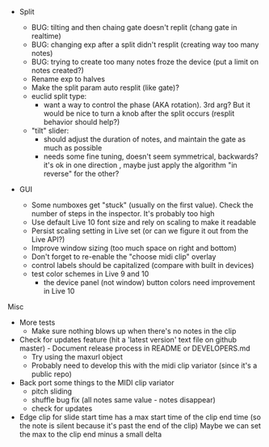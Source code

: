 - Split
  - BUG: tilting and then chaing gate doesn't replit (chang gate in realtime)
  - BUG: changing exp after a split didn't resplit (creating way too many notes)
  - BUG: trying to create too many notes froze the device (put a limit on notes created?)
  - Rename exp to halves
  - Make the split param auto resplit (like gate)?
  - euclid split type:
    - want a way to control the phase (AKA rotation). 3rd arg? But it would be nice to turn a knob after the split occurs (resplit behavior should help?)
  - "tilt" slider:
    - should adjust the duration of notes, and maintain the gate as much as possible
    - needs some fine tuning, doesn't seem symmetrical, backwards? it's ok in one direction , maybe just apply the algorithm "in reverse" for the other?

- GUI
  - Some numboxes get "stuck" (usually on the first value). Check the number of steps in the inspector. It's probably too high
  - Use default Live 10 font size and rely on scaling to make it readable
  - Persist scaling setting in Live set (or can we figure it out from the Live API?)
  - Improve window sizing (too much space on right and bottom)
  - Don't forget to re-enable the "choose midi clip" overlay
  - control labels should be capitalized (compare with built in devices)
  - test color schemes in Live 9 and 10
    - the device panel (not window) button colors need improvement in Live 10

Misc
  - More tests
     - Make sure nothing blows up when there's no notes in the clip
  - Check for updates feature (hit a 'latest version' text file on github master) - Document release process in README or DEVELOPERS.md
    - Try using the maxurl object
    - Probably need to develop this with the midi clip variator (since it's a public repo)
  - Back port some things to the MIDI clip variator
    - pitch sliding
    - shuffle bug fix (all notes same value - notes disappear)
    - check for updates
  - Edge clip for slide start time has a max start time of the clip end time (so the note is silent because it's past the end of the clip)
    Maybe we can set the max to the clip end minus a small delta
